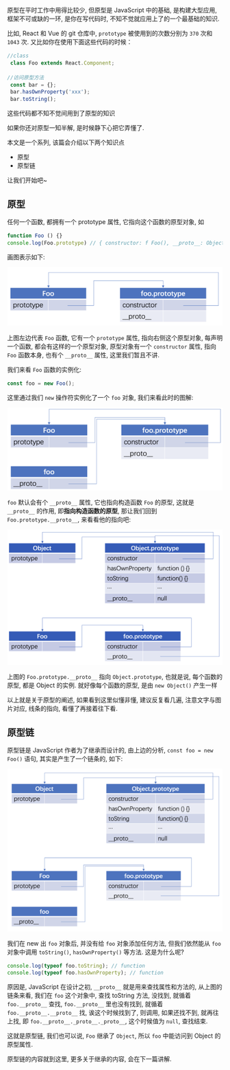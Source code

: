 原型在平时工作中用得比较少, 但原型是 JavaScript 中的基础, 是构建大型应用, 框架不可或缺的一环, 是你在写代码时, 不知不觉就应用上了的一个最基础的知识. 

比如, React 和 Vue 的 git 仓库中, `prototype` 被使用到的次数分别为 `370` 次和 `1043` 次. 又比如你在使用下面这些代码的时候：
```js
//class
 class Foo extends React.Component;

//访问原型方法
 const bar = {}; 
 bar.hasOwnProperty('xxx'); 
 bar.toString();
```
这些代码都不知不觉间用到了原型的知识

如果你还对原型一知半解, 是时候静下心把它弄懂了.

本文是一个系列, 该篇会介绍以下两个知识点

* 原型
* 原型链

让我们开始吧~

## 原型

任何一个函数, 都拥有一个 prototype 属性, 它指向这个函数的原型对象, 如

```js
function Foo () {}
console.log(Foo.prototype) // { constructor: f Foo(), __proto__: Object }
```

画图表示如下:

![Foo 的原型](./foo-prototype.png)

上图左边代表 `Foo` 函数, 它有一个 `prototype` 属性, 指向右侧这个原型对象, 每声明一个函数, 都会有这样的一个原型对象, 原型对象有一个 `constructor` 属性, 指向 `Foo` 函数本身, 也有个 `__proto__` 属性, 这里我们暂且不讲.

我们来看 `Foo` 函数的实例化:

```js
const foo = new Foo();
```

这里通过我们 `new` 操作符实例化了一个 `foo` 对象, 我们来看此时的图解:

![new Foo](./new-foo.png)

`foo` 默认会有个 `__proto__` 属性, 它也指向构造函数 `Foo` 的原型, 这就是 `__proto__` 的作用, 即**指向构造函数的原型**, 那让我们回到 `Foo.prototype.__proto__`, 来看看他的指向吧:

![Foo 原型的 __proto__](./foo-prototype-__proto__.png)

上图的 `Foo.prototype.__proto__` 指向 `Object.prototype`, 也就是说, 每个函数的原型, 都是 Object 的实例. 就好像每个函数的原型, 是由 `new Object()` 产生一样

以上就是关于原型的阐述, 如果看到这里似懂非懂, 建议反复看几遍, 注意文字与图片对应, 线条的指向, 看懂了再接着往下看.

## 原型链

原型链是 JavaScript 作者为了继承而设计的, 由上边的分析, `const foo = new Foo()` 语句, 其实是产生了一个链条的, 如下:

![原型链](./prototype-chain.png)

我们在 new 出 `foo` 对象后, 并没有给 `foo` 对象添加任何方法, 但我们依然能从 `foo` 对象中调用 `toString()`, `hasOwnProperty()` 等方法. 这是为什么呢?

```js
console.log(typeof foo.toString); // function
console.log(typeof foo.hasOwnProperty); // function
```

原因是, JavaScript 在设计之初, `__proto__` 就是用来查找属性和方法的, 从上图的链条来看, 我们在 `foo` 这个对象中, 查找 toString 方法, 没找到, 就循着 `foo.__proto__` 查找, `foo.__proto__` 里也没有找到, 就循着 `foo.__proto__.__proto__` 找, 诶这个时候找到了, 则调用, 如果还找不到, 就再往上找, 即 `foo.__proto__._proto__._proto__`, 这个时候值为 `null`, 查找结束.

这就是原型链, 我们也可以说, `Foo` 继承了 `Object`, 所以 `foo` 中能访问到 Object 的原型属性.

原型链的内容就到这里, 更多关于继承的内容, 会在下一篇讲解.
